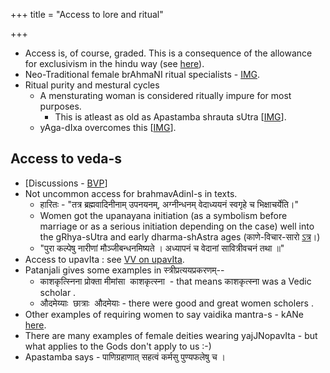 +++
title = "Access to lore and ritual"

+++

- Access is, of course, graded. This is a consequence of the allowance for exclusivism in the hindu way (see [here](../self-cultivation/communal-support/exclusivity/)).
- Neo-Traditional female brAhmaNI ritual specialists - [IMG](https://imgur.com/qBfxxQI).
- Ritual purity and mestural cycles
    - A mensturating woman is considered ritually impure for most purposes.
        - This is atleast as old as Apastamba shrauta sUtra \[[IMG](https://i.imgur.com/6MS3I5u.jpg)\].
    - yAga-dIxa overcomes this \[[IMG](https://i.imgur.com/6MS3I5u.jpg)\].

## Access to veda-s 
- \[Discussions - [BVP](https://groups.google.com/d/msg/bvparishat/0n41vcuW9E0/6vLNNRViDQAJ)\]
- Not uncommon access for brahmavAdinI-s in texts.
    - हारितः \- "तत्र ब्रह्मवादिनीनाम् उपनयनम्, अग्नीन्धनम् वेदाध्ययनं स्वगृहे च भिक्षाचर्येति।"
    - Women got the upanayana initiation (as a symbolism before marriage or as a serious initiation depending on the case) well into the gRhya-sUtra and early dharma-shAstra ages (काणे-विचार-सारो [ऽत्र](https://archive.org/stream/HistoryOfDharmasastraVol.IIPartIPandurangVamanKane/History%20Of%20Dharmasastra%20-%20Vol.%20II%20Part%20I%20-%20Pandurang%20Vaman%20Kane#page/n345/mode/2up)।)
    - "पुरा कल्पेषु नारीणां मौञ्जीबन्धनमिष्यते । अध्यापनं च वेदानां सावित्रीवचनं तथा ॥"
- Access to upavIta : see [VV on upavIta](https://vvasuki.github.io/saMskAra/kalpaH/general/AchAraH/saMskAraH/upavItam/).
- Patanjali gives some examples in स्त्रीप्रत्ययप्रकरणम्--
    - काशकृत्स्निना प्रोक्ता मीमांसा  काशकृत्स्ना  \- that means काशकृत्स्ना was a Vedic scholar .
    - औदमेय्याः  छात्राः  औदमेयाः \- there were good and great women scholers .
- Other examples of requiring women to say vaidika mantra-s - kANe [here](https://archive.org/stream/HistoryOfDharmasastraVol.IIPartIPandurangVamanKane/History%20Of%20Dharmasastra%20-%20Vol.%20II%20Part%20I%20-%20Pandurang%20Vaman%20Kane#page/n417/mode/2up).
- There are many examples of female deities wearing yajJNopavIta - but what applies to the Gods don't apply to us :-)
- Apastamba says - पाणिग्रहाणात् सहत्वं कर्मसु पुण्यफलेषु च ।
    

